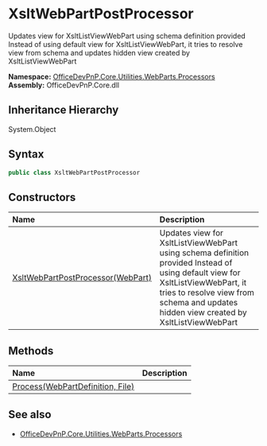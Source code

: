 # XsltWebPartPostProcessor
Updates view for XsltListViewWebPart using schema definition provided Instead of using default view for XsltListViewWebPart, it tries to resolve view from schema and updates hidden view created by XsltListViewWebPart  

**Namespace:** [OfficeDevPnP.Core.Utilities.WebParts.Processors](OfficeDevPnP.Core.Utilities.WebParts.Processors.md)  
**Assembly:** OfficeDevPnP.Core.dll  
## Inheritance Hierarchy
System.Object  

## Syntax
```C#
public class XsltWebPartPostProcessor
```
## Constructors
|**Name**|**Description**|
|:-----|:-----|
| [XsltWebPartPostProcessor(WebPart)](OfficeDevPnP.Core.Utilities.WebParts.Processors.XsltWebPartPostProcessor.ctor1.md) | <summary> Updates view for XsltListViewWebPart using schema definition provided Instead of using default view for XsltListViewWebPart, it tries to resolve view from schema and updates hidden view created by XsltListViewWebPart </summary>
## Methods
|**Name**|**Description**|
|:-----|:-----|
| [Process(WebPartDefinition, File)](OfficeDevPnP.Core.Utilities.WebParts.Processors.XsltWebPartPostProcessor.bedadeac.md) | 
## See also
- [OfficeDevPnP.Core.Utilities.WebParts.Processors](OfficeDevPnP.Core.Utilities.WebParts.Processors.md)
